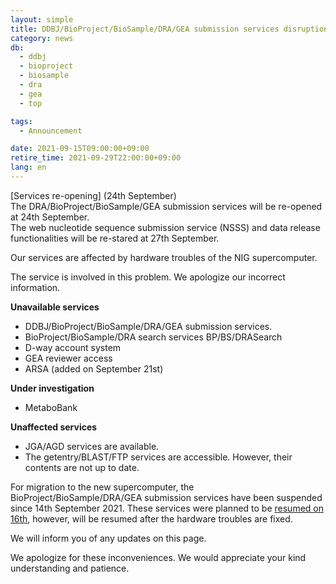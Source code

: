 ```yaml
---
layout: simple
title: DDBJ/BioProject/BioSample/DRA/GEA submission services disruption
category: news
db:
  - ddbj
  - bioproject
  - biosample
  - dra
  - gea
  - top

tags:
  - Announcement

date: 2021-09-15T09:00:00+09:00
retire_time: 2021-09-29T22:00:00+09:00
lang: en
---
```


<span class="red">[Services re-opening] (24th September)</span>    
The DRA/BioProject/BioSample/GEA submission services will be re-opened at 24th September.  
The web nucleotide sequence submission service (NSSS) and data release functionalities will be re-stared at 27th September.    

Our services are affected by hardware troubles of the NIG supercomputer.

The service is involved in this problem. We apologize our incorrect information.

**Unavailable services**
- DDBJ/BioProject/BioSample/DRA/GEA submission services.
- BioProject/BioSample/DRA search services BP/BS/DRASearch
- D-way account system
- GEA reviewer access
- ARSA (added on September 21st)

**Under investigation**
- MetaboBank

**Unaffected services**

- JGA/AGD services are available.
- The getentry/BLAST/FTP services are accessible. However, their contents are not up to date.

For migration to the new supercomputer, the BioProject/BioSample/DRA/GEA submission services have been suspended since 14th September 2021. 
These services were planned to be [resumed on 16th](https://www.ddbj.nig.ac.jp/news/en/2021-08-27-e.html), however, will be resumed after the hardware troubles are fixed.
        
We will inform you of any updates on this page.

We apologize for these inconveniences. We would appreciate your kind understanding and patience.

